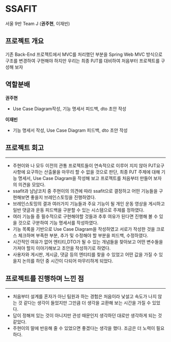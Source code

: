 # SSAFIT
서울 9반 Team J (**권주현**, 이재빈)

## 프로젝트 개요
기존 Back-End 프로젝트에서 MVC를 처리했던 부분을 Spring Web MVC 방식으로 구조를 변경하여 구현해야 하지만 우리는 최종 PJT를 대비하여 처음부터 프로젝트를 구성해 보자

## 역할분배
**권주현**
 - Use Case Diagram작성, 기능 명세서 피드백, dto 초안 작성
   
**이재빈**
 - 기능 명세서 작성, Use Case Diagram 피드백, dto 초안 작성

## 프로젝트 회고
---
* 주현이와 나 모두 이전의 관통 프로젝트들이 연속적으로 이루어 지지 않아 PJT요구사항에 요구하는 산출물을 마무리 할 수 없을 것으로 판단, 최종 PJT 주제에 대해 기능 명세서, Use Case Diagram을 작성해 보고 프로젝트를 처음부터 만들어 보자의 의견을 모았다.
* ssafit과 냠냠코치 중 주현이의 의견에 따라 ssafit으로 결정하고 어떤 기능들을 구현해보면 좋을지 브레인스토밍을 진행하였다.
* 브레인스토밍의 결과 여러가지 기능들과 주요 기능이 될 개인 운동 영상을 게시하고 일반 댓글과 운동 피드백을 구분할 수 있는 시스템으로 주제를 정하였다.
* 여러 기능들 중 필수적으로 구현해야할 것들과 추후 여유가 된다면 진행해 볼 수 있을 것으로 구분하여 기능 명세서를 작성하였다.
* 기능 목록을 기반으로 Use Case Diagram을 작성하였고 서로가 작성한 것을 크로스 체크하며 부족한 부분, 추가 및 수정해야 할 부분을 피드백, 수정하였다.
* 시간적인 여유가 없어 엔티티,DTO가 될 수 있는 개념들을 찾아보고 어떤 변수들을 가져야 할지 이야기해보고 초안을 작성하기로 하였다.
* 사용자와 게시판, 게시글, 댓글 등의 엔티티를 찾을 수 있었고 어떤 값을 가질 수 있을지 논의를 하던 중 시간이 다되어 마무리하게 되었다.

## 프로젝트를 진행하며 느낀 점
---
* 처음부터 설계를 혼자가 아닌 팀원과 하는 경험은 처음이라 낯설고 속도가 나지 않는 것 같다는 생각이 들었지만 그만큼 더 생각을 교환해 보는 시간을 가질 수 있었다.
* 답이 정해져 있는 것이 아니지만 관성 때문인지 생각하던 대로만 생각하게 되는 것 같았다.
* 주현이의 말에 반응해 줄 수 있었으면 좋겠다는 생각을 했다. 조금은 더 노력이 필요하다.
